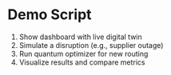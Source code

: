 # Demo Script

1. Show dashboard with live digital twin
2. Simulate a disruption (e.g., supplier outage)
3. Run quantum optimizer for new routing
4. Visualize results and compare metrics
